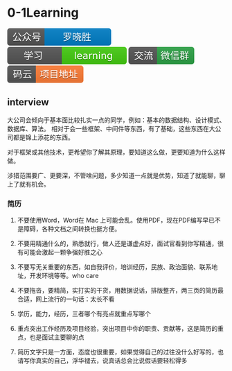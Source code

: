 # 0-1Learning

![alt text](../static/common/svg/luoxiaosheng.svg "公众号")
![alt text](../static/common/svg/luoxiaosheng_learning.svg "学习")
![alt text](../static/common/svg/luoxiaosheng_wechat.svg "微信")
![alt text](../static/common/svg/luoxiaosheng_gitee.svg "码云")

## interview

大公司会倾向于基本面比较扎实一点的同学，例如：基本的数据结构、设计模式、数据库、算法。
相对于会一些框架、中间件等东西，有了基础，这些东西在大公司都是锦上添花的东西。

对于框架或其他技术，更希望你了解其原理，要知道这么做，更要知道为什么这样做。

涉猎范围要广、更要深，不管啥问题，多少知道一点就是优势，知道了就能聊，聊上了就有机会。


### 简历
 
1. 不要使用Word，Word在 Mac 上可能会乱。使用PDF，现在PDF编写早已不是障碍，各种文档之间转换也挺方便。

2. 不要用精通什么的，熟悉就行，做人还是谦虚点好，面试官看到你写精通，很有可能会激起一颗争强好胜之心

3. 不要写无关重要的东西，如自我评价，培训经历，民族、政治面貌、联系地址，开发环境等等。who care

4. 不要拖沓，要精简，实打实的干货，用数据说话，排版整齐，两三页的简历最合适，网上流行的一句话：太长不看

5. 学历，能力，经历，三者哪个有亮点就重点写哪个

6. 重点突出工作经历及项目经验，突出项目中你的职责、贡献等，这是简历的重点，也是面试主要聊的点

7. 简历文字只是一方面，态度也很重要，如果觉得自己的过往没什么好写的，也请写你真实的自己，浮华褪去，说真话总会比说假话要轻松得多

